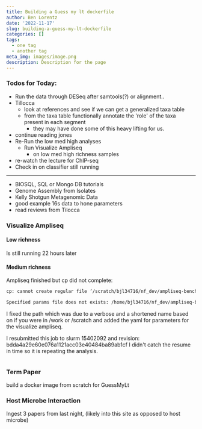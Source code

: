 ```yaml
---
title: Building a Guess my lt dockerfile
author: Ben Lorentz
date: '2022-11-17'
slug: building-a-guess-my-lt-dockerfile
categories: []
tags:
  - one tag
  - another tag
meta_img: images/image.png
description: Description for the page
---
```


### Todos for Today:

- Run the data through DESeq after samtools(?) or alignment..
- Tillocca
  - look at references and see if we can get a generalized taxa table
  - from the taxa table functionally annotate the 'role' of the taxa present in each segment
    - they may have done some of this heavy lifting for us.
- continue reading jones
- Re-Run the low med high analyses
  - Run Visualize Ampliseq
    - on low med high richness samples
- re-watch the lecture for ChIP-seq
- Check in on classifier still running

---

- BIOSQL, SQL or Mongo DB tutorials
- Genome Assembly from Isolates
- Kelly Shotgun Metagenomic Data
- good example 16s data to hone parameters
- read reviews from Tilocca

### Visualize Ampliseq

#### Low richness 

Is still running 22 hours later 

#### Medium richness

Ampliseq finished but cp did not complete:

```bash
cp: cannot create regular file ‘/scratch/bjl34716/nf_dev/ampliseq-benchmark/med_richness/.’: No such file or directory

Specified params file does not exists: /home/bjl34716/nf_dev/ampliseq-benchmarking/med_rich/med_rich_viz_params.yaml
```

I fixed the path which was due to a verbose and a shortened name based on if you were in /work or /scratch and added the yaml for parameters for the visualize ampliseq.

I resubmitted this job to slurm 15402092
and revision: bdda4a29e60e076a1121acc03e40484ba89ab1cf
I didn't catch the resume in time so it is repeating the analysis. 

```bash

```
### Term Paper

build a docker image from scratch for GuessMyLt

### Host Microbe Interaction

Ingest 3 papers from last night, (likely into this site as opposed to host microbe)